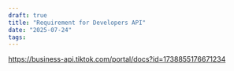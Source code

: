 ```yaml
---
draft: true
title: "Requirement for Developers API"
date: "2025-07-24"
tags: 
---
```

https://business-api.tiktok.com/portal/docs?id=1738855176671234